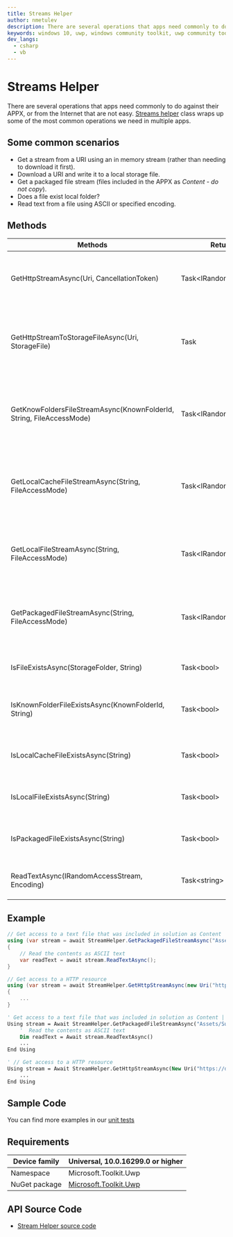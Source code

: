 ```yaml
---
title: Streams Helper
author: nmetulev
description: There are several operations that apps need commonly to do against their APPX, or from the Internet that are not easy.  This helper class wraps up some of the most common operations we need in multiple apps.
keywords: windows 10, uwp, windows community toolkit, uwp community toolkit, uwp toolkit, Streams
dev_langs:
  - csharp
  - vb
---
```


# Streams Helper

There are several operations that apps need commonly to do against their APPX, or from the Internet that are not easy.  [Streams helper](/dotnet/api/microsoft.toolkit.uwp.helpers.streamhelper) class wraps up some of the most common operations we need in multiple apps.

## Some common scenarios

* Get a stream from a URI using an in memory stream (rather than needing to download it first).
* Download a URI and write it to a local storage file.
* Get a packaged file stream (files included in the APPX as *Content - do not copy*).
* Does a file exist local folder?
* Read text from a file using ASCII or specified encoding.

## Methods

|                               Methods                                |        Return Type        |                                    Description                                     |
|----------------------------------------------------------------------|---------------------------|------------------------------------------------------------------------------------|
|              GetHttpStreamAsync(Uri, CancellationToken)              | Task\<IRandomAccessStream> |               Get the response stream returned by a HTTP get request               |
|          GetHttpStreamToStorageFileAsync(Uri, StorageFile)           |           Task            | Get the response stream returned by a HTTP get request and save it to a local file |
| GetKnowFoldersFileStreamAsync(KnownFolderId, String, FileAccessMode) | Task\<IRandomAccessStream> |    Return a stream to a specified file from the application local cache folder     |
|         GetLocalCacheFileStreamAsync(String, FileAccessMode)         | Task\<IRandomAccessStream> |    Return a stream to a specified file from the application local cache folder     |
|           GetLocalFileStreamAsync(String, FileAccessMode)            | Task\<IRandomAccessStream> |       Return a stream to a specified file from the application local folder        |
|          GetPackagedFileStreamAsync(String, FileAccessMode)          | Task\<IRandomAccessStream> |          Return a stream to a specified file from the installation folder          |
|               IsFileExistsAsync(StorageFolder, String)               |        Task\<bool>         |               Test if a file exists in the application local folder                |
|         IsKnownFolderFileExistsAsync(KnownFolderId, String)          |        Task\<bool>         |            Test if a file exists in the application local cache folder             |
|                 IsLocalCacheFileExistsAsync(String)                  |        Task\<bool>         |            Test if a file exists in the application local cache folder             |
|                    IsLocalFileExistsAsync(String)                    |        Task\<bool>         |               Test if a file exists in the application local folder                |
|                  IsPackagedFileExistsAsync(String)                   |        Task\<bool>         |            Test if a file exists in the application installation folder            |
|             ReadTextAsync(IRandomAccessStream, Encoding)             |       Task\<string>        |                          Read stream content as a string                           |

## Example

```csharp
// Get access to a text file that was included in solution as Content | do not copy local
using (var stream = await StreamHelper.GetPackagedFileStreamAsync("Assets/Sub/test.txt"))
{
    // Read the contents as ASCII text
    var readText = await stream.ReadTextAsync();
}

// Get access to a HTTP resource
using (var stream = await StreamHelper.GetHttpStreamAsync(new Uri("https://dev.windows.com")))
{
    ...
}
```

```vb
' Get access to a text file that was included in solution as Content | do not copy local
Using stream = Await StreamHelper.GetPackagedFileStreamAsync("Assets/Sub/test.txt")
    '  Read the contents as ASCII text
    Dim readText = Await stream.ReadTextAsync()
    ...
End Using

' // Get access to a HTTP resource
Using stream = Await StreamHelper.GetHttpStreamAsync(New Uri("https://dev.windows.com"))
    ...
End Using
```

## Sample Code

You can find more examples in our [unit tests](https://github.com/windows-toolkit/WindowsCommunityToolkit/blob/rel/7.1.0/UnitTests/UnitTests.UWP/Helpers/Test_StreamHelper.cs)

## Requirements

| Device family | Universal, 10.0.16299.0 or higher |
| --- | --- |
| Namespace | Microsoft.Toolkit.Uwp |
| NuGet package | [Microsoft.Toolkit.Uwp](https://www.nuget.org/packages/Microsoft.Toolkit.Uwp/) |

## API Source Code

* [Stream Helper source code](https://github.com/windows-toolkit/WindowsCommunityToolkit/blob/rel/7.1.0/Microsoft.Toolkit.Uwp/Helpers/StreamHelper.cs)
